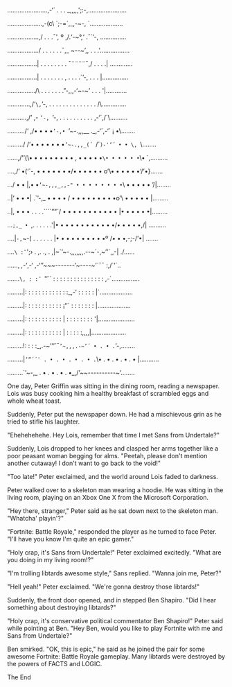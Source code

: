 …………………..,-‘´ . . . _,,,,,';:-,......................

………………..,-(c\ \`;-=´,_,-~-, \`…….............

………………,/ . . .¯'\, º ,/.‘-~°,‘ .¯`’-, ...............

……...…....../ . . . . . .¯,_ ~--~’,, . . .'\.................

……………..| . . . . . . . . ¯¨¨¨¨¯,/ . . . .| ………....

………….....| . . . . . . . , . . . .`’-, . . . |.……….....

……………./\ . . . . . . .”-,,,-‘~-~’ . . . '|.………..

………….,/’`\,`’-, . . . . . . . . . . . . . . /\……….....

………..,/’ ,- `’-, `’-, . . . . . . . . . . ,-‘´,/`\……….

………./’ ,/• • • •`’-,• `’~-.,,,__ ._,-‘´,-‘´ ¡ •\……..

………/ /’• • • • • • •`’~-.,,_(´ `\/´`)-'‘´ • • \, `\……..

……,/’’(\• • • • • • • • • , • • • • •`\• • • • • •`\• `\,….......

….,/’ •(‘\`-, • • • • • • •/• • • • • • o’\• • • • • •‘\/’•}…....

…/ • • |\,• •`’~-,,,_,,-" • • • • • • • •`\ • • • • • ’\/|….....

..|’ • • •| .`’-,_ • • • • / • • • • • • • • •o’\ • • • • • \|…......

..|, • • • \. . . .````””´/ • • • • • • • • • • • |• • • • • •|…......

…`;,_ • `\,. . . . . .'|• • • • • • • • • • • •/• • • • •,/| ..........

….|`-,`~-( . . . . . . |• • • • • • • • • •º /• • •,-;-/’•| …....

….`\ :¯`';› . ,. ., . ,|~`’~-.,,,,,,,.--~´-,~’’´,,-| ./…...

……\, _,-‘_,-‘ ,-‘’’~~~-------‘~----~’´¯¯ :,/`’´..

…….`\, : :¯ `'’´´ : : : : : : : : : : : : : : : ,-´……….......

………|: : : : : : : : : : : : :_,-‘ : : : : : |´………..........

………|: : : : : : : : : : : ¡‘’´ : : : : : : : |………….......

………|: : : : : : : : : : : | : : : : : : : : '|………….........

………|: : : : : : : : : : : | : : : : :_,,,_,|…………........

………!: : : :_,.-~’’’´¯``’~,,,.-~’´ • . • .``’-,……..

………|`’”´´¯ . • . • . • . • .`\• . • . • . • . • |………..

………`’~-,_ . • . • . • . •_,/’~~----------~’....….



One day, Peter Griffin was sitting in the dining room, reading a newspaper. Lois was busy cooking him a healthy breakfast of scrambled eggs and whole wheat toast.

Suddenly, Peter put the newspaper down. He had a mischievous grin as he tried to stifle his laughter.

"Ehehehehehe. Hey Lois, remember that time I met Sans from Undertale?"

Suddenly, Lois dropped to her knees and clasped her arms together like a poor peasant woman begging for alms. "Peetah, please don't mention another cutaway! I don't want to go back to the void!"

"Too late!" Peter exclaimed, and the world around Lois faded to darkness.

Peter walked over to a skeleton man wearing a hoodie. He was sitting in the living room, playing on an Xbox One X from the Microsoft Corporation.

"Hey there, stranger," Peter said as he sat down next to the skeleton man. "Whatcha' playin'?"

"Fortnite: Battle Royale," responded the player as he turned to face Peter. "I'll have you know I'm quite an epic gamer."

"Holy crap, it's Sans from Undertale!" Peter exclaimed excitedly. "What are you doing in my living room!?"

"I'm trolling libtards awesome style," Sans replied. "Wanna join me, Peter?"

"Hell yeah!" Peter exclaimed. "We're gonna destroy those libtards!"

Suddenly, the front door opened, and in stepped Ben Shapiro. "Did I hear something about destroying libtards?"

"Holy crap, it's conservative political commentator Ben Shapiro!" Peter said while pointing at Ben. "Hey Ben, would you like to play Fortnite with me and Sans from Undertale?"

Ben smirked. "OK, this is epic," he said as he joined the pair for some awesome Fortnite: Battle Royale gameplay. Many libtards were destroyed by the powers of FACTS and LOGIC.

The End
